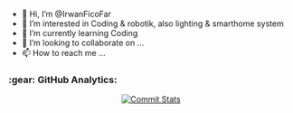 - 👋 Hi, I’m @IrwanFicoFar
- 👀 I’m interested in Coding & robotik, also lighting & smarthome system
- 🌱 I’m currently learning Coding
- 💞️ I’m looking to collaborate on ...
- 📫 How to reach me ...

<h3 align="left">:gear: GitHub Analytics:</h3>
<div align="center">
  <a href="https://github.com/projack14">
    <img src="https://github-readme-stats.vercel.app/api?username=projack14&show_icons=true&include_all_commits=true&count_private=true&bg_color=000&title_color=fff&text_color=fff&icon_color=fff" alt="Commit Stats"/>
  </a>
  
</div>

<!---
IrwanFicoFar/IrwanFicoFar is a ✨ special ✨ repository because its `README.md` (this file) appears on your GitHub profile.
You can click the Preview link to take a look at your changes.
--->
